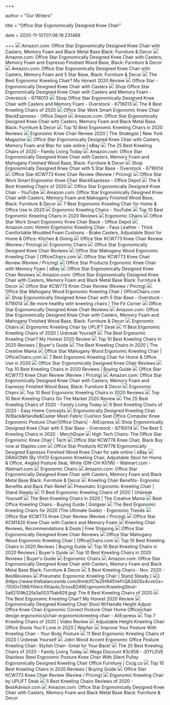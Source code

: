 +++
        
author = "Our Writers"
        
title = "Office Star Ergonomically Designed Knee Chair"
        
date = 2020-11-10T07:06:19.231489
        
+++
[ ![](https://images-na.ssl-images-amazon.com/images/I/71AOmbsY7ML._AC_SL1500_.jpg)](https://images-na.ssl-images-amazon.com/images/I/71AOmbsY7ML._AC_SL1500_.jpg) Amazon.com: Office Star Ergonomically Designed Knee Chair with Casters,  Memory Foam and Black Metal Base Black: Furniture & Decor
[ ![](https://images-na.ssl-images-amazon.com/images/I/719TouB6vrL._AC_SL1500_.jpg)](https://images-na.ssl-images-amazon.com/images/I/719TouB6vrL._AC_SL1500_.jpg) Amazon.com: Office Star Ergonomically Designed Knee Chair with Casters,  Memory Foam and Espresso Finished Wood Base, Black: Furniture & Decor
[ ![](https://images-na.ssl-images-amazon.com/images/I/71T6rgNJPML._AC_SX355_.jpg)](https://images-na.ssl-images-amazon.com/images/I/71T6rgNJPML._AC_SX355_.jpg) Amazon.com: Office Star Ergonomically Designed Knee Chair with Casters,  Memory Foam and 5 Star Base, Black: Furniture & Decor
[ ![](https://ergonomicshealth.com/wp-content/uploads/2018/05/kneeling-chair-1-1.jpg)](https://ergonomicshealth.com/wp-content/uploads/2018/05/kneeling-chair-1-1.jpg) The Best Ergonomic Kneeling Chair? My Honest 2020 Review
[ ![](https://sep.yimg.com/ay/yhst-69132573917032/office-star-ergonomically-designed-knee-chair-with-casters-1.gif)](https://sep.yimg.com/ay/yhst-69132573917032/office-star-ergonomically-designed-knee-chair-with-casters-1.gif) Office Star - Ergonomically Designed Knee Chair with Casters
[ ![](https://ak1.ostkcdn.com/images/products/6716013/Office-Star-Ergonomically-Designed-Knee-Chair-with-Casters-and-Memory-Foam-67e273ee-376e-4d47-bc60-500c53980d39.jpg)](https://ak1.ostkcdn.com/images/products/6716013/Office-Star-Ergonomically-Designed-Knee-Chair-with-Casters-and-Memory-Foam-67e273ee-376e-4d47-bc60-500c53980d39.jpg) Shop Office Star Ergonomically Designed Knee Chair with Casters and Memory  Foam - Overstock - 6716013
[ ![](https://ak1.ostkcdn.com/images/products/6716013/Office-Star-Ergonomically-Designed-Knee-Chair-with-Casters-and-Memory-Foam-a800f033-b17d-4327-9d6d-47db8c1b707c.jpg)](https://ak1.ostkcdn.com/images/products/6716013/Office-Star-Ergonomically-Designed-Knee-Chair-with-Casters-and-Memory-Foam-a800f033-b17d-4327-9d6d-47db8c1b707c.jpg) Shop Office Star Ergonomically Designed Knee Chair with Casters and Memory  Foam - Overstock - 6716013
[ ![](https://www.thebalancesmb.com/thmb/XhIwRIFmfOFYz0ad8ER0YU0uQyM=/1050x1050/smart/filters:no_upscale()/61S2q6Ls8ML._AC_SL1200_-c1224d5ac15048c8b9b89c060cd1ddba.jpg)](https://www.thebalancesmb.com/thmb/XhIwRIFmfOFYz0ad8ER0YU0uQyM=/1050x1050/smart/filters:no_upscale()/61S2q6Ls8ML._AC_SL1200_-c1224d5ac15048c8b9b89c060cd1ddba.jpg) The 8 Best Kneeling Chairs of 2020
[ ![](https://media.officedepot.com/image/upload/b_rgb:FFFFFF,c_pad,dpr_1.0,f_auto,h_666,q_auto,w_500/c_pad,h_666,w_500/v1/products/112759/112759_o53?pgw=1)](https://media.officedepot.com/image/upload/b_rgb:FFFFFF,c_pad,dpr_1.0,f_auto,h_666,q_auto,w_500/c_pad,h_666,w_500/v1/products/112759/112759_o53?pgw=1) Office Star Work Smart Ergonomic Knee Chair BlackEspresso - Office Depot
[ ![](https://images-na.ssl-images-amazon.com/images/I/61rlHLG%2BQ9L._AC_SL1155_.jpg)](https://images-na.ssl-images-amazon.com/images/I/61rlHLG%2BQ9L._AC_SL1155_.jpg) Amazon.com: Office Star Ergonomically Designed Knee Chair with Casters,  Memory Foam and Black Metal Base Black: Furniture & Decor
[ ![](https://themecountry.com/reviews/wp-content/uploads/2018/03/B01GF6D5T0.jpg)](https://themecountry.com/reviews/wp-content/uploads/2018/03/B01GF6D5T0.jpg) Top 10 Best Ergonomic Kneeling Chairs in 2020 Reviews
[ ![](https://pyxis.nymag.com/v1/imgs/1d6/334/4ce57349bc3bdfe8ef58a2263d3c452d9d-21-kneeling-chair.rhorizontal.w600.jpg)](https://pyxis.nymag.com/v1/imgs/1d6/334/4ce57349bc3bdfe8ef58a2263d3c452d9d-21-kneeling-chair.rhorizontal.w600.jpg) Ergonomic Knee Chair Review 2020 | The Strategist | New York Magazine
[ ![](https://i.ebayimg.com/images/g/7XwAAOSw~CVdD4tV/s-l640.jpg)](https://i.ebayimg.com/images/g/7XwAAOSw~CVdD4tV/s-l640.jpg) Office Star Ergonomically Designed Knee Chair with Casters, Memory Foam and  Blac for sale online | eBay
[ ![](https://m.media-amazon.com/images/I/41+uiRFZmiL.jpg)](https://m.media-amazon.com/images/I/41+uiRFZmiL.jpg) The 25 Best Kneeling Chairs of 2020 - Family Living Today
[ ![](https://m.media-amazon.com/images/I/51Lkc1sAqfL._AC_UL400_.jpg)](https://m.media-amazon.com/images/I/51Lkc1sAqfL._AC_UL400_.jpg) Amazon.com: Office Star Ergonomically Designed Knee Chair with Casters,  Memory Foam and Mahogany Finished Wood Base, Black: Furniture & Decor
[ ![](https://ak1.ostkcdn.com/images/products/is/images/direct/aa8789630707291be8e23827aa7020c2eca834db/Mobile-Wooden-Ergonomic-Kneeling-Office-Chair-in-Black-Fabric_320.jpg?impolicy=medium&imwidth=200)](https://ak1.ostkcdn.com/images/products/is/images/direct/aa8789630707291be8e23827aa7020c2eca834db/Mobile-Wooden-Ergonomic-Kneeling-Office-Chair-in-Black-Fabric_320.jpg?impolicy=medium&imwidth=200) Shop Ergonomically Designed Knee Chair with 5 Star Base - Overstock -  6716014
[ ![](https://www.btod.com/blog/wp-content/uploads/2019/10/os-kcw773-blog-header.jpg)](https://www.btod.com/blog/wp-content/uploads/2019/10/os-kcw773-blog-header.jpg) Office Star KCW773 Knee Chair Review (Review / Pricing)
[ ![](https://media.officedepot.com/image/upload/b_rgb:FFFFFF,c_pad,dpr_1.0,f_auto,h_666,q_auto,w_500/c_pad,h_666,w_500/v1/products/112759/112759_o03_back?pgw=1)](https://media.officedepot.com/image/upload/b_rgb:FFFFFF,c_pad,dpr_1.0,f_auto,h_666,q_auto,w_500/c_pad,h_666,w_500/v1/products/112759/112759_o03_back?pgw=1) Office Star Work Smart Ergonomic Knee Chair BlackEspresso - Office Depot
[ ![](https://m.media-amazon.com/images/I/41CtXJhu+LL.jpg)](https://m.media-amazon.com/images/I/41CtXJhu+LL.jpg) The 8 Best Kneeling Chairs of 2020
[ ![](https://i.ytimg.com/vi/kQ4bTbfPQBM/maxresdefault.jpg)](https://i.ytimg.com/vi/kQ4bTbfPQBM/maxresdefault.jpg) Office Star Ergonomically Designed Knee Chair - YouTube
[ ![](https://m.media-amazon.com/images/I/8109W6RCfpL._AC_UL400_.jpg)](https://m.media-amazon.com/images/I/8109W6RCfpL._AC_UL400_.jpg) Amazon.com: Office Star Ergonomically Designed Knee Chair with Casters,  Memory Foam and Mahogany Finished Wood Base, Black: Furniture & Decor
[ ![](https://cdn.shortpixel.ai/spai/w_1019+q_lossless+ret_img+to_webp/https://ergonomicspot.com/wp-content/uploads/2018/07/Best-Ergonomic-Kneeling-Chair.jpg)](https://cdn.shortpixel.ai/spai/w_1019+q_lossless+ret_img+to_webp/https://ergonomicspot.com/wp-content/uploads/2018/07/Best-Ergonomic-Kneeling-Chair.jpg) 7 Best Ergonomic Kneeling Chair for Home & Office Use in 2020
[ ![](https://i.ytimg.com/vi/e-0Xfg21Qgg/hqdefault.jpg)](https://i.ytimg.com/vi/e-0Xfg21Qgg/hqdefault.jpg) Ergonomic Kneeling Chairs - YouTube
[ ![](https://themecountry.com/reviews/wp-content/uploads/2018/03/B0798P31S5.jpg)](https://themecountry.com/reviews/wp-content/uploads/2018/03/B0798P31S5.jpg) Top 10 Best Ergonomic Kneeling Chairs in 2020 Reviews
[ ![](https://cdn.shopify.com/s/files/1/2477/9444/products/yhst-138104251258022_2384_136585562_large.jpg?v=1508649162)](https://cdn.shopify.com/s/files/1/2477/9444/products/yhst-138104251258022_2384_136585562_large.jpg?v=1508649162) Ergonomic Chairs
[ ![](https://media.officedepot.com/image/upload/b_rgb:FFFFFF,c_pad,dpr_1.0,f_auto,h_666,q_auto,w_500/c_pad,h_666,w_500/v1/products/112678/112678_o60?pgw=1)](https://media.officedepot.com/image/upload/b_rgb:FFFFFF,c_pad,dpr_1.0,f_auto,h_666,q_auto,w_500/c_pad,h_666,w_500/v1/products/112678/112678_o60?pgw=1) Office Star Work Smart Ergonomic Knee Chair Black - Office Depot
[ ![](https://images-na.ssl-images-amazon.com/images/I/71PRvPaqJrL._AC_SL1500_.jpg)](https://images-na.ssl-images-amazon.com/images/I/71PRvPaqJrL._AC_SL1500_.jpg) Amazon.com: Himimi Ergonomic Kneeling Chair - Faux Leather - Thick  Comfortable Moulded Foam Cushions - Brake Casters, Adjustable Stool for  Home & Office: Kitchen & Dining
[ ![](https://www.btod.com/blog/wp-content/uploads/2019/10/os-kcw773-kneeling-portability.jpg)](https://www.btod.com/blog/wp-content/uploads/2019/10/os-kcw773-kneeling-portability.jpg) Office Star KCW773 Knee Chair Review (Review / Pricing)
[ ![](https://cdn.shopify.com/s/files/1/2477/9444/products/yhst-138104251258022_2384_145320560_large.jpg?v=1508649162)](https://cdn.shopify.com/s/files/1/2477/9444/products/yhst-138104251258022_2384_145320560_large.jpg?v=1508649162) Ergonomic Chairs
[ ![](http://kneelingchairreviews.org/wp-content/uploads/2015/04/blue-560x270.png)](http://kneelingchairreviews.org/wp-content/uploads/2015/04/blue-560x270.png) Office Star Ergonomically Designed Knee Chair Reviews
[ ![](https://res.cloudinary.com/powerreviews/image/upload/f_auto,q_auto,h_768,w_auto/d_portal-no-product-image_ttlfpi.svg/prod/dangayc8vragnl39qcp0.jpg)](https://res.cloudinary.com/powerreviews/image/upload/f_auto,q_auto,h_768,w_auto/d_portal-no-product-image_ttlfpi.svg/prod/dangayc8vragnl39qcp0.jpg) Office Star Mahogany Wood Ergonomic Kneeling Chair | OfficeChairs.com
[ ![](https://www.btod.com/blog/wp-content/uploads/2019/10/os-kcw773-review-featured.jpg)](https://www.btod.com/blog/wp-content/uploads/2019/10/os-kcw773-review-featured.jpg) Office Star KCW773 Knee Chair Review (Review / Pricing)
[ ![](https://i.ebayimg.com/images/g/wBIAAOSwfHZe36JQ/s-l400.jpg)](https://i.ebayimg.com/images/g/wBIAAOSwfHZe36JQ/s-l400.jpg) Office Star Products Ergonomic Knee Chair with Memory Foam | eBay
[ ![](http://kneelingchairreviews.org/wp-content/uploads/2015/04/1-591x270.png)](http://kneelingchairreviews.org/wp-content/uploads/2015/04/1-591x270.png) Office Star Ergonomically Designed Knee Chair Reviews
[ ![](https://images-na.ssl-images-amazon.com/images/I/71nX5B6euSL._AC_UL160_SR160,160_.jpg)](https://images-na.ssl-images-amazon.com/images/I/71nX5B6euSL._AC_UL160_SR160,160_.jpg) Amazon.com: Office Star Ergonomically Designed Knee Chair with Casters,  Memory Foam and Black Metal Base Black: Furniture & Decor
[ ![](https://www.btod.com/blog/wp-content/uploads/2019/10/os-kcw773-kneeling-seat-comfort-cushion.jpg)](https://www.btod.com/blog/wp-content/uploads/2019/10/os-kcw773-kneeling-seat-comfort-cushion.jpg) Office Star KCW773 Knee Chair Review (Review / Pricing)
[ ![](https://s7d9.scene7.com/is/image/OfficeChairscom/OFF-599402_zom?$Product_Listing$)](https://s7d9.scene7.com/is/image/OfficeChairscom/OFF-599402_zom?$Product_Listing$) Office Star Mahogany Wood Ergonomic Kneeling Chair | OfficeChairs.com
[ ![](https://ak1.ostkcdn.com/images/products/is/images/direct/952c0cd5d42bff8e7cff05b8b7802bafba1e2727/2xhome-Adjustable-Saddle-Stool-Backless-Chair-with-Forward-Tilting-Seat-great-for-Home-%26-Office%2C-Exam%2C-Waiting-Rooms-%26-More.jpg?impolicy=medium&imwidth=200)](https://ak1.ostkcdn.com/images/products/is/images/direct/952c0cd5d42bff8e7cff05b8b7802bafba1e2727/2xhome-Adjustable-Saddle-Stool-Backless-Chair-with-Forward-Tilting-Seat-great-for-Home-%26-Office%2C-Exam%2C-Waiting-Rooms-%26-More.jpg?impolicy=medium&imwidth=200) Shop Ergonomically Designed Knee Chair with 5 Star Base - Overstock -  6716014
[ ![](https://www.salonecologir.com/wp-content/uploads/2014/11/kneeling-chair-support.jpg)](https://www.salonecologir.com/wp-content/uploads/2014/11/kneeling-chair-support.jpg) Be more healthy with kneeling chairs | The Fit Corner
[ ![](http://kneelingchairreviews.org/wp-content/uploads/2015/04/jobri-489x270.png)](http://kneelingchairreviews.org/wp-content/uploads/2015/04/jobri-489x270.png) Office Star Ergonomically Designed Knee Chair Reviews
[ ![](https://m.media-amazon.com/images/I/51cqPcXmZPL._AC_UL400_.jpg)](https://m.media-amazon.com/images/I/51cqPcXmZPL._AC_UL400_.jpg) Amazon.com: Office Star Ergonomically Designed Knee Chair with Casters,  Memory Foam and Mahogany Finished Wood Base, Black: Furniture & Decor
[ ![](https://cdn.shopify.com/s/files/1/2477/9444/products/yhst-138104251258022_2384_138072255_large.jpg?v=1508649481)](https://cdn.shopify.com/s/files/1/2477/9444/products/yhst-138104251258022_2384_138072255_large.jpg?v=1508649481) Ergonomic Chairs
[ ![](https://cdn11.bigcommerce.com/s-l85bzww3lo/images/stencil/1280x1280/products/886/4735/kneeling-chair-chr463-2__49612.1544807260.jpg?c=2)](https://cdn11.bigcommerce.com/s-l85bzww3lo/images/stencil/1280x1280/products/886/4735/kneeling-chair-chr463-2__49612.1544807260.jpg?c=2) Ergonomic Kneeling Chair by UPLIFT Desk
[ ![](https://unbreakyourself.com/wp-content/uploads/2020/02/Best-Ergonomic-Kneeling-Chairs.png)](https://unbreakyourself.com/wp-content/uploads/2020/02/Best-Ergonomic-Kneeling-Chairs.png) 11 Best Ergonomic Kneeling Chairs of 2020 | Unbreak Yourself
[ ![](https://m.media-amazon.com/images/I/31-jfKTCqzL.jpg)](https://m.media-amazon.com/images/I/31-jfKTCqzL.jpg) The Best Ergonomic Kneeling Chair? My Honest 2020 Review
[ ![](https://m.media-amazon.com/images/I/41SKbJX4X+L.jpg)](https://m.media-amazon.com/images/I/41SKbJX4X+L.jpg) Top 10 Best Kneeling Chairs in 2020 Reviews | Buyer's Guide
[ ![](https://thecreativemama.com/wp-content/uploads/2019/06/KneelingChair.jpg)](https://thecreativemama.com/wp-content/uploads/2019/06/KneelingChair.jpg) The Best Kneeling Chairs In 2020 | The Creative Mama
[ ![](https://s7d9.scene7.com/is/image/OfficeChairscom/OFF-599302_zom?$Product_Listing$)](https://s7d9.scene7.com/is/image/OfficeChairscom/OFF-599302_zom?$Product_Listing$) Office Star Mahogany Wood Ergonomic Kneeling Chair | OfficeChairs.com
[ ![](https://cdn.shortpixel.ai/spai/q_lossless+ret_img+to_webp/https://m.media-amazon.com/images/I/415q0FFFlQL.jpg)](https://cdn.shortpixel.ai/spai/q_lossless+ret_img+to_webp/https://m.media-amazon.com/images/I/415q0FFFlQL.jpg) 7 Best Ergonomic Kneeling Chair for Home & Office Use in 2020
[ ![](http://kneelingchairreviews.org/wp-content/uploads/2015/04/ty-597x270.png)](http://kneelingchairreviews.org/wp-content/uploads/2015/04/ty-597x270.png) Office Star Ergonomically Designed Knee Chair Reviews
[ ![](https://www.putproductreviews.com/wp-content/uploads/2020/03/Kneeling-Chair-1-810x501.jpg)](https://www.putproductreviews.com/wp-content/uploads/2020/03/Kneeling-Chair-1-810x501.jpg) Top 10 Best Kneeling Chairs in 2020 Reviews | Buying Guide
[ ![](https://www.btod.com/blog/wp-content/uploads/2019/10/os-kcw773-kneeling-seat-comfort-top.jpg)](https://www.btod.com/blog/wp-content/uploads/2019/10/os-kcw773-kneeling-seat-comfort-top.jpg) Office Star KCW773 Knee Chair Review (Review / Pricing)
[ ![](https://m.media-amazon.com/images/I/51OU82hb9IL._AC_UL400_.jpg)](https://m.media-amazon.com/images/I/51OU82hb9IL._AC_UL400_.jpg) Amazon.com: Office Star Ergonomically Designed Knee Chair with Casters,  Memory Foam and Espresso Finished Wood Base, Black: Furniture & Decor
[ ![](https://cdn.shopify.com/s/files/1/2477/9444/products/yhst-138104251258022_2381_5710520118_95b82cae-4e07-4620-92e6-f71a9733887a_large.jpg?v=1508649372)](https://cdn.shopify.com/s/files/1/2477/9444/products/yhst-138104251258022_2381_5710520118_95b82cae-4e07-4620-92e6-f71a9733887a_large.jpg?v=1508649372) Ergonomic Chairs
[ ![](https://best10choices.com/wp-content/uploads/2018/07/B073ZN7B52.jpg)](https://best10choices.com/wp-content/uploads/2018/07/B073ZN7B52.jpg) Top 10 Best Ergonomic Kneeling Chairs in 2020 Reviews
[ ![](https://tinygrab.com/wp-content/uploads/2020/06/Best-Kneeling-Chairs-Review.jpg)](https://tinygrab.com/wp-content/uploads/2020/06/Best-Kneeling-Chairs-Review.jpg) Top 10 Best Kneeling Chairs On The Market 2020 Review
[ ![](https://familylivingtoday.com/wp-content/uploads/2019/01/Homevol-Ergonomic-Kneeling-Chair.jpg?x34039)](https://familylivingtoday.com/wp-content/uploads/2019/01/Homevol-Ergonomic-Kneeling-Chair.jpg?x34039) The 25 Best Kneeling Chairs of 2020 - Family Living Today
[ ![](https://easyhomeconcepts.com/wp-content/uploads/2018/05/kneeling-chair-4.jpg)](https://easyhomeconcepts.com/wp-content/uploads/2018/05/kneeling-chair-4.jpg) 6 Best Kneeling Chairs of 2020 - Easy Home Concepts
[ ![](https://ae01.alicdn.com/kf/H27721a107e3c4cc89face88795a411cag/Ergonomically-Designed-Kneeling-Chair-W-Back-Handle-Caster-Mesh-Fabric-Cushion-Seat-Office-Computer-Knee-Ergonomic.jpg_q50.jpg)](https://ae01.alicdn.com/kf/H27721a107e3c4cc89face88795a411cag/Ergonomically-Designed-Kneeling-Chair-W-Back-Handle-Caster-Mesh-Fabric-Cushion-Seat-Office-Computer-Knee-Ergonomic.jpg_q50.jpg) Ergonomically Designed Kneeling Chair W/Back&Handle&Caster Mesh Fabric  Cushion Seat Office Computer Knee Ergonomic Posture Chair|Office Chairs| -  AliExpress
[ ![](https://ak1.ostkcdn.com/images/products/7108879/Aragon-Ergonomic-Kneeling-Stool-P14605586.jpg?impolicy=medium&imwidth=200)](https://ak1.ostkcdn.com/images/products/7108879/Aragon-Ergonomic-Kneeling-Stool-P14605586.jpg?impolicy=medium&imwidth=200) Shop Ergonomically Designed Knee Chair with 5 Star Base - Overstock -  6716014
[ ![](https://merchdope.com/wp-content/uploads/2019/03/kneeling-chair.jpg)](https://merchdope.com/wp-content/uploads/2019/03/kneeling-chair.jpg) The Best 5 Kneeling Chairs in 2020 - MerchDope
[ ![](https://www.whereisalicecreed.com/wp-content/uploads/2014/07/ergo.jpg)](https://www.whereisalicecreed.com/wp-content/uploads/2014/07/ergo.jpg) High Tech Chairs: The Office Star Ergonomic Knee Chair | Tech
[ ![](https://www.staples-3p.com/s7/is/image/staples/s0338043_sc7)](https://www.staples-3p.com/s7/is/image/staples/s0338043_sc7) Office Star KCW778 Knee Chair, Black Buy now at Staples.com
[ ![](https://i.ebayimg.com/images/g/0RwAAOSwk3lfOt92/s-l225.jpg)](https://i.ebayimg.com/images/g/0RwAAOSwk3lfOt92/s-l225.jpg) Office Star Products KCW778 Ergonomically Designed Espresso Finished Wood Knee  Chair for sale online | eBay
[ ![](https://i5.walmartimages.com/asr/c0f45b60-66ec-4a92-bcb2-7b1ed221aefe.60ada24ef256982e0670a724da014330.jpeg?odnWidth=612&odnHeight=612&odnBg=ffffff)](https://i5.walmartimages.com/asr/c0f45b60-66ec-4a92-bcb2-7b1ed221aefe.60ada24ef256982e0670a724da014330.jpeg?odnWidth=612&odnHeight=612&odnBg=ffffff) DRAGONN (By VIVO) Ergonomic Kneeling Chair, Adjustable Stool for Home &  Office, Angled Posture Seat, White (DN-CH-K01W) - Walmart.com - Walmart.com
[ ![](https://cdn.shopify.com/s/files/1/2477/9444/products/yhst-138104251258022_2381_5700414362_d9763b12-f44b-4165-a209-94253761b179_large.jpg?v=1508649436)](https://cdn.shopify.com/s/files/1/2477/9444/products/yhst-138104251258022_2381_5700414362_d9763b12-f44b-4165-a209-94253761b179_large.jpg?v=1508649436) Ergonomic Chairs
[ ![](https://m.media-amazon.com/images/S/aplus-media/sota/413886ca-75e7-45d7-9292-071394ac754b._CR0,0,300,300_PT0_SX300__.jpg)](https://m.media-amazon.com/images/S/aplus-media/sota/413886ca-75e7-45d7-9292-071394ac754b._CR0,0,300,300_PT0_SX300__.jpg) Amazon.com: Office Star Ergonomically Designed Knee Chair with Casters,  Memory Foam and Black Metal Base Black: Furniture & Decor
[ ![](https://kneelingofficechairs.com/wp-content/uploads/2013/10/benefits-300x216.png)](https://kneelingofficechairs.com/wp-content/uploads/2013/10/benefits-300x216.png) Kneeling Chair Benefits- Ergnomic Benefits and Back Pain Relief
[ ![](https://cdn.shopify.com/s/files/1/0537/2729/products/pneumatic-ergonomic-kneeling-chair-stand-steady-chrknpnbl.jpg?v=1602078403)](https://cdn.shopify.com/s/files/1/0537/2729/products/pneumatic-ergonomic-kneeling-chair-stand-steady-chrknpnbl.jpg?v=1602078403) Pneumatic Ergonomic Kneeling Chair | Stand Steady
[ ![](https://m.media-amazon.com/images/I/31DaB5Luy5L.jpg)](https://m.media-amazon.com/images/I/31DaB5Luy5L.jpg) 11 Best Ergonomic Kneeling Chairs of 2020 | Unbreak Yourself
[ ![](https://thecreativemama.com/wp-content/plugins/aawp/public/assets/img/thumb-spacer.png)](https://thecreativemama.com/wp-content/plugins/aawp/public/assets/img/thumb-spacer.png) The Best Kneeling Chairs In 2020 | The Creative Mama
[ ![](https://m.media-amazon.com/images/I/41pa78UGRyL.jpg)](https://m.media-amazon.com/images/I/41pa78UGRyL.jpg) Best Office Kneeling Chairs - Buying Guide | Gistgear
[ ![](http://ergonomictrends.com/wp-content/uploads/2017/07/ergonomic-kneeling-chairs-reviews.png)](http://ergonomictrends.com/wp-content/uploads/2017/07/ergonomic-kneeling-chairs-reviews.png) The Best Ergonomic Kneeling Chairs for 2020 (The Ultimate Guide) - Ergonomic  Trends
[ ![](https://www.btod.com/blog/wp-content/uploads/2019/10/lq2bkgg-review-header-360x240.jpg)](https://www.btod.com/blog/wp-content/uploads/2019/10/lq2bkgg-review-header-360x240.jpg) Office Star KCW773 Knee Chair Review (Review / Pricing)
[ ![](http://www.biz2bizonline.com/office_star/images/KC247-3.jpg)](http://www.biz2bizonline.com/office_star/images/KC247-3.jpg) Office Star KCM1420 Knee Chair with Casters and Memory Foam
[ ![](https://kneelingofficechairs.com/wp-content/uploads/2014/08/kneeling-chair-213x300.png)](https://kneelingofficechairs.com/wp-content/uploads/2014/08/kneeling-chair-213x300.png) Kneeling Chair Reviews, Recommendations & Deals | Free Shipping
[ ![](http://kneelingchairreviews.org/wp-content/uploads/2015/04/kc.png)](http://kneelingchairreviews.org/wp-content/uploads/2015/04/kc.png) Office Star Ergonomically Designed Knee Chair Reviews
[ ![](https://s7d9.scene7.com/is/image/OfficeChairscom/OFF-DC420V-3_zom?$Product_Listing$)](https://s7d9.scene7.com/is/image/OfficeChairscom/OFF-DC420V-3_zom?$Product_Listing$) Office Star Mahogany Wood Ergonomic Kneeling Chair | OfficeChairs.com
[ ![](https://m.media-amazon.com/images/I/41o9tB0gCRL.jpg)](https://m.media-amazon.com/images/I/41o9tB0gCRL.jpg) Top 10 Best Kneeling Chairs in 2020 Reviews | Buying Guide
[ ![](https://www.ctopreviews.com/wp-content/uploads/2019/01/10.-Sleekform-Ergonomic-Kneeling-Chair-300x300.jpg)](https://www.ctopreviews.com/wp-content/uploads/2019/01/10.-Sleekform-Ergonomic-Kneeling-Chair-300x300.jpg) Top 10 Best Kneeling Chairs in 2020 Reviews | Buyer's Guide
[ ![](https://m.media-amazon.com/images/I/51GQSPWxByL.jpg)](https://m.media-amazon.com/images/I/51GQSPWxByL.jpg) Top 10 Best Kneeling Chairs in 2020 Reviews | Buyer's Guide
[ ![](https://cdn.shopify.com/s/files/1/2477/9444/products/710pYs46uJL._SL1500_large.jpg?v=1561068642)](https://cdn.shopify.com/s/files/1/2477/9444/products/710pYs46uJL._SL1500_large.jpg?v=1561068642) Ergonomic Chairs
[ ![](https://m.media-amazon.com/images/S/aplus-media/sota/384debf6-5769-4952-90d9-6661deed185b._CR0,0,300,300_PT0_SX300__.jpg)](https://m.media-amazon.com/images/S/aplus-media/sota/384debf6-5769-4952-90d9-6661deed185b._CR0,0,300,300_PT0_SX300__.jpg) Amazon.com: Office Star Ergonomically Designed Knee Chair with Casters,  Memory Foam and Black Metal Base Black: Furniture & Decor
[ ![](https://cdn.bestreviews.com/images/v4desktop/chubby/3d3157bdc93110f90a641505f27ffe7e.jpg)](https://cdn.bestreviews.com/images/v4desktop/chubby/3d3157bdc93110f90a641505f27ffe7e.jpg) 5 Best Kneeling Chairs - Nov. 2020 - BestReviews
[ ![](http://cdn.shopify.com/s/files/1/0537/2729/products/pneumatic-ergonomic-kneeling-chair-stand-steady-chrknpnbl-2_1096eb31-b4e7-44f0-9f8d-b85b678e26cc_1200x1200.jpg?v=1602011751)](http://cdn.shopify.com/s/files/1/0537/2729/products/pneumatic-ergonomic-kneeling-chair-stand-steady-chrknpnbl-2_1096eb31-b4e7-44f0-9f8d-b85b678e26cc_1200x1200.jpg?v=1602011751) Pneumatic Ergonomic Kneeling Chair | Stand Steady
[ ![](https://www.thebalancesmb.com/thmb/fC1eZlH945VeFrQA34GSx4vveGs=/1500x1388/filters:fill(auto,1)/ossB248ErgonomicKneelingStool-5a62109b22fa3a00375ab829.jpg)](https://www.thebalancesmb.com/thmb/fC1eZlH945VeFrQA34GSx4vveGs=/1500x1388/filters:fill(auto,1)/ossB248ErgonomicKneelingStool-5a62109b22fa3a00375ab829.jpg) The 8 Best Kneeling Chairs of 2020
[ ![](https://m.media-amazon.com/images/I/41kHigOjv6L.jpg)](https://m.media-amazon.com/images/I/41kHigOjv6L.jpg) The Best Ergonomic Kneeling Chair? My Honest 2020 Review
[ ![](https://ae01.alicdn.com/kf/HTB1oxBfQpXXXXXxaXXXq6xXFXXXD.jpg_q50.jpg)](https://ae01.alicdn.com/kf/HTB1oxBfQpXXXXXxaXXXq6xXFXXXD.jpg_q50.jpg) Ergonomically Designed Kneeling Chair Stool W/Handle Height Adjust Office  Knee Chair Ergonomic Correct Posture Chair Home Office|chair design  ergonomics|chair ergonomickneeling chair - AliExpress
[ ![](https://images.ezvid.com/image/upload/fl_immutable_cache/e_trim/c_pad,f_auto,h_300,w_600,q_auto:eco/eos93s9wj8v1vvovj7d3)](https://images.ezvid.com/image/upload/fl_immutable_cache/e_trim/c_pad,f_auto,h_300,w_600,q_auto:eco/eos93s9wj8v1vvovj7d3) Top 7 Kneeling Chairs of 2020 | Video Review
[ ![](https://secure.img1-fg.wfcdn.com/im/24355884/resize-h160-w160%5Ecompr-r85/1267/126743532/Inbox+Zero+Height+Adjustable+Kneeling+Chair.jpg)](https://secure.img1-fg.wfcdn.com/im/24355884/resize-h160-w160%5Ecompr-r85/1267/126743532/Inbox+Zero+Height+Adjustable+Kneeling+Chair.jpg) Adjustable Height Kneeling Chair Office Stools You'll Love in 2020 | Wayfair
[ ![](https://yourbodyposture.com/wp-content/uploads/2020/05/ImprovePostureWithKneelingChair.jpg)](https://yourbodyposture.com/wp-content/uploads/2020/05/ImprovePostureWithKneelingChair.jpg) Improve Your Posture With Kneeling Chair - Your Body Posture
[ ![](https://images-na.ssl-images-amazon.com/images/I/412GobAef3L.jpg)](https://images-na.ssl-images-amazon.com/images/I/412GobAef3L.jpg) 11 Best Ergonomic Kneeling Chairs of 2020 | Unbreak Yourself
[ ![](https://cdn11.bigcommerce.com/s-rt1rv/images/stencil/1280x1280/products/215/717/JF1430__55973.1366995743.jpg?c=2)](https://cdn11.bigcommerce.com/s-rt1rv/images/stencil/1280x1280/products/215/717/JF1430__55973.1366995743.jpg?c=2) Jobri Wood Accent Ergonomic Office Posture Kneeling Chair- Stylish Chair-  Great for Your Back!
[ ![](https://familylivingtoday.com/wp-content/uploads/2019/01/kneeling-chair.jpg)](https://familylivingtoday.com/wp-content/uploads/2019/01/kneeling-chair.jpg) The 25 Best Kneeling Chairs of 2020 - Family Living Today
[ ![](https://i3.wp.com/ae01.alicdn.com/kf/H4a4d1bdfc5c444989b1590ea16d38515v/JOYLOVE-Stainless-Steel-Ergonomic-Posture-Knee-Chair-With-Silent-Pulley-Ergonomically-Designed-Kneeling-Chair-Office-Furniture.jpg_640x640.jpg)](https://i3.wp.com/ae01.alicdn.com/kf/H4a4d1bdfc5c444989b1590ea16d38515v/JOYLOVE-Stainless-Steel-Ergonomic-Posture-Knee-Chair-With-Silent-Pulley-Ergonomically-Designed-Kneeling-Chair-Office-Furniture.jpg_640x640.jpg) Mega Discount #3c958 - JOYLOVE Stainless Steel Ergonomic Posture Knee Chair  With Silent Pulley Ergonomically Designed Kneeling Chair Office Furniture |  Cicig.co
[ ![](https://m.media-amazon.com/images/I/41Yx5cSgQUL.jpg)](https://m.media-amazon.com/images/I/41Yx5cSgQUL.jpg) Top 10 Best Kneeling Chairs in 2020 Reviews | Buying Guide
[ ![](https://www.btod.com/blog/wp-content/uploads/2019/10/os-kcw773-kneeling-base-and-casters.jpg)](https://www.btod.com/blog/wp-content/uploads/2019/10/os-kcw773-kneeling-base-and-casters.jpg) Office Star KCW773 Knee Chair Review (Review / Pricing)
[ ![](https://www.upliftdesk.com/content/img/product-tabs/kneeling-stool-product-tab-5.jpg)](https://www.upliftdesk.com/content/img/product-tabs/kneeling-stool-product-tab-5.jpg) Ergonomic Kneeling Chair by UPLIFT Desk
[ ![](https://cdn.bestadvisor.com/reviews/ad/4c/ad4cecb1f21a2274e13702610b50cd09.jpg)](https://cdn.bestadvisor.com/reviews/ad/4c/ad4cecb1f21a2274e13702610b50cd09.jpg) 5 Best Kneeling Chairs Reviews of 2020 - BestAdvisor.com
[ ![](https://m.media-amazon.com/images/S/aplus-media/sota/9ba78d57-a542-4d05-b31c-ddbf83ae724d._CR0,0,970,300_PT0_SX970__.jpg)](https://m.media-amazon.com/images/S/aplus-media/sota/9ba78d57-a542-4d05-b31c-ddbf83ae724d._CR0,0,970,300_PT0_SX970__.jpg) Amazon.com: Office Star Ergonomically Designed Knee Chair with Casters,  Memory Foam and Black Metal Base Black: Furniture & Decor
